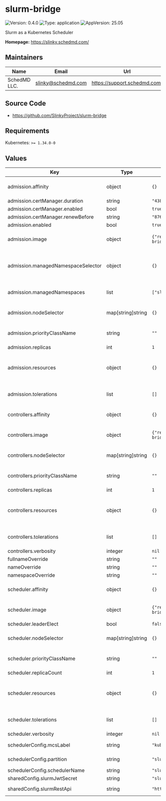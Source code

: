 # slurm-bridge

![Version: 0.4.0](https://img.shields.io/badge/Version-0.4.0-informational?style=flat-square) ![Type: application](https://img.shields.io/badge/Type-application-informational?style=flat-square) ![AppVersion: 25.05](https://img.shields.io/badge/AppVersion-25.05-informational?style=flat-square)

Slurm as a Kubernetes Scheduler

**Homepage:** <https://slinky.schedmd.com/>

## Maintainers

| Name | Email | Url |
| ---- | ------ | --- |
| SchedMD LLC. | <slinky@schedmd.com> | <https://support.schedmd.com/> |

## Source Code

* <https://github.com/SlinkyProject/slurm-bridge>

## Requirements

Kubernetes: `>= 1.34.0-0`

## Values

| Key | Type | Default | Description |
|-----|------|---------|-------------|
| admission.affinity | object | `{}` | Set affinity for Kubernetes Pod scheduling. Ref: https://kubernetes.io/docs/concepts/scheduling-eviction/assign-pod-node/#affinity-and-anti-affinity |
| admission.certManager.duration | string | `"43800h0m0s"` | Duration of certificate life. |
| admission.certManager.enabled | bool | `true` | Enables cert-manager for certificate management. |
| admission.certManager.renewBefore | string | `"8760h0m0s"` | Certificate renewal time. Should be before the expiration. |
| admission.enabled | bool | `true` | Enables admission controller. |
| admission.image | object | `{"repository":"ghcr.io/slinkyproject/slurm-bridge-admission","tag":""}` | The image to use, `${repository}:${tag}`. Ref: https://kubernetes.io/docs/concepts/containers/images/#image-names |
| admission.managedNamespaceSelector | object | `{}` | A label selector to select namespaces to be monitored by the pod admission controller. If this is set, managedNamespaces will be ignored. Ref: https://kubernetes.io/docs/concepts/overview/working-with-objects/labels/#label-selectors |
| admission.managedNamespaces | list | `["slurm-bridge"]` | List of namespaces to be monitored by the pod admission controller. Pods created in any of these namespaces will have their `.spec.schedulerName` changed to slurm-bridge. |
| admission.nodeSelector | map[string]string | `{}` | Node label selector for pod assignment. Ref: https://kubernetes.io/docs/concepts/scheduling-eviction/assign-pod-node/#nodeselector |
| admission.priorityClassName | string | `""` | Set the priority class to use. Ref: https://kubernetes.io/docs/concepts/scheduling-eviction/pod-priority-preemption/#priorityclass |
| admission.replicas | int | `1` | Set the number of replicas to deploy. |
| admission.resources | object | `{}` | Set container resource requests and limits for Kubernetes Pod scheduling. Ref: https://kubernetes.io/docs/concepts/configuration/manage-resources-containers/#resource-requests-and-limits-of-pod-and-container |
| admission.tolerations | list | `[]` | Configure pod tolerations. Ref: https://kubernetes.io/docs/concepts/scheduling-eviction/taint-and-toleration/ |
| controllers.affinity | object | `{}` | Set affinity for Kubernetes Pod scheduling. Ref: https://kubernetes.io/docs/concepts/scheduling-eviction/assign-pod-node/#affinity-and-anti-affinity |
| controllers.image | object | `{"repository":"ghcr.io/slinkyproject/slurm-bridge-controllers","tag":""}` | The image to use, `${repository}:${tag}`. Ref: https://kubernetes.io/docs/concepts/containers/images/#image-names |
| controllers.nodeSelector | map[string]string | `{}` | Node label selector for pod assignment. Ref: https://kubernetes.io/docs/concepts/scheduling-eviction/assign-pod-node/#nodeselector |
| controllers.priorityClassName | string | `""` | Set the priority class to use. Ref: https://kubernetes.io/docs/concepts/scheduling-eviction/pod-priority-preemption/#priorityclass |
| controllers.replicas | int | `1` | Set the number of replicas to deploy. |
| controllers.resources | object | `{}` | Set container resource requests and limits for Kubernetes Pod scheduling. Ref: https://kubernetes.io/docs/concepts/configuration/manage-resources-containers/#resource-requests-and-limits-of-pod-and-container |
| controllers.tolerations | list | `[]` | Configure pod tolerations. Ref: https://kubernetes.io/docs/concepts/scheduling-eviction/taint-and-toleration/ |
| controllers.verbosity | integer | `nil` | Set the verbosity level of the controllers. |
| fullnameOverride | string | `""` | Overrides the full name of the release. |
| nameOverride | string | `""` | Overrides the name of the release. |
| namespaceOverride | string | `""` | Overrides the namespace of the release. |
| scheduler.affinity | object | `{}` | Set affinity for Kubernetes Pod scheduling. Ref: https://kubernetes.io/docs/concepts/scheduling-eviction/assign-pod-node/#affinity-and-anti-affinity |
| scheduler.image | object | `{"repository":"ghcr.io/slinkyproject/slurm-bridge-scheduler","tag":""}` | The image to use, `${repository}:${tag}`. Ref: https://kubernetes.io/docs/concepts/containers/images/#image-names |
| scheduler.leaderElect | bool | `false` | Enables leader election. |
| scheduler.nodeSelector | map[string]string | `{}` | Node label selector for pod assignment. Ref: https://kubernetes.io/docs/concepts/scheduling-eviction/assign-pod-node/#nodeselector |
| scheduler.priorityClassName | string | `""` | Set the priority class to use. Ref: https://kubernetes.io/docs/concepts/scheduling-eviction/pod-priority-preemption/#priorityclass |
| scheduler.replicaCount | int | `1` | Set the number of replicas to deploy. |
| scheduler.resources | object | `{}` | Set container resource requests and limits for Kubernetes Pod scheduling. Ref: https://kubernetes.io/docs/concepts/configuration/manage-resources-containers/#resource-requests-and-limits-of-pod-and-container |
| scheduler.tolerations | list | `[]` | Configure pod tolerations. Ref: https://kubernetes.io/docs/concepts/scheduling-eviction/taint-and-toleration/ |
| scheduler.verbosity | integer | `nil` | Set the verbosity level of the scheduler. |
| schedulerConfig.mcsLabel | string | `"kubernetes"` | Set the Slurm MCS Label to use for placeholder jobs. Ref: https://slurm.schedmd.com/sbatch.html#OPT_mcs-label |
| schedulerConfig.partition | string | `"slurm-bridge"` | Set the default Slurm partition to use for placeholder jobs. Ref: https://slurm.schedmd.com/sbatch.html#OPT_partition |
| schedulerConfig.schedulerName | string | `"slurm-bridge-scheduler"` | Set the name of the scheduler. |
| sharedConfig.slurmJwtSecret | string | `"slurm-bridge-jwt-token"` | The secret containing a SLURM_JWT token for authentication. |
| sharedConfig.slurmRestApi | string | `"http://slurm-restapi.slurm:6820"` | The Slurm REST API URL in the form of: `[protocol]://[host]:[port]` |

